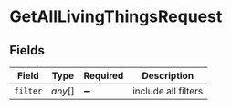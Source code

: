 # GetAllLivingThingsRequest


## Fields

| Field               | Type                | Required            | Description         |
| ------------------- | ------------------- | ------------------- | ------------------- |
| `filter`            | *any*[]             | :heavy_minus_sign:  | include all filters |